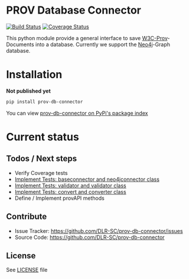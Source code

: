 # PROV Database Connector

[![Build Status](https://travis-ci.org/DLR-SC/prov-db-connector.svg?branch=master)](https://travis-ci.org/DLR-SC/prov-db-connector) [![Coverage Status](https://coveralls.io/repos/github/DLR-SC/prov-db-connector/badge.svg?branch=master)](https://coveralls.io/github/DLR-SC/prov-db-connector?branch=master)

This python module provide a general interface to save [W3C-Prov](https://www.w3.org/TR/prov-overview/)-Documents into a database. 
Currently we support the [Neo4j](https://neo4j.com/)-Graph database.  


# Installation

**Not published yet**

```bash
pip install prov-db-connector
```

You can view [prov-db-connector on PyPi's package index](https://pypi.python.org/pypi/prov-db-connector/)

# Current status

## Todos / Next steps
* Verify Coverage tests 
* [Implement Tests: baseconnector and neo4jconnector class](https://github.com/DLR-SC/prov-db-connector/issues/9) 
* [Implement Tests: validator and validator class](https://github.com/DLR-SC/prov-db-connector/issues/1)
* [Implement Tests: convert and converter class](https://github.com/DLR-SC/prov-db-connector/issues/2)
* Define / Implement provAPI methods 



## Contribute

- Issue Tracker: https://github.com/DLR-SC/prov-db-connector/issues
- Source Code: https://github.com/DLR-SC/prov-db-connector


## License

See [LICENSE](./LICENSE) file